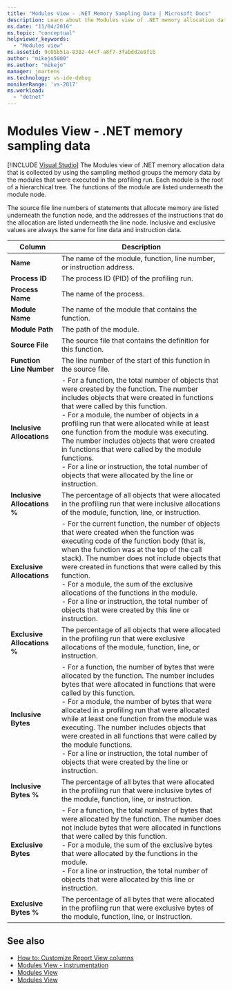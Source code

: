 ```yaml
---
title: "Modules View - .NET Memory Sampling Data | Microsoft Docs"
description: Learn about the Modules view of .NET memory allocation data that is collected by using the sampling method.
ms.date: "11/04/2016"
ms.topic: "conceptual"
helpviewer_keywords:
  - "Modules view"
ms.assetid: 9c05b51a-8382-44cf-a8f7-3fabdd2e8f1b
author: "mikejo5000"
ms.author: "mikejo"
manager: jmartens
ms.technology: vs-ide-debug
monikerRange: 'vs-2017'
ms.workload:
  - "dotnet"
---
```

# Modules View - .NET memory sampling data

 [!INCLUDE [Visual Studio](~/includes/applies-to-version/vs-not-mac.md)]
The Modules view of .NET memory allocation data that is collected by using the sampling method groups the memory data by the modules that were executed in the profiling run. Each module is the root of a hierarchical tree. The functions of the module are listed underneath the module node.

 The source file line numbers of statements that allocate memory are listed underneath the function node, and the addresses of the instructions that do the allocation are listed underneath the line node. Inclusive and exclusive values are always the same for line data and instruction data.

|Column|Description|
|------------|-----------------|
|**Name**|The name of the module, function, line number, or instruction address.|
|**Process ID**|The process ID (PID) of the profiling run.|
|**Process Name**|The name of the process.|
|**Module Name**|The name of the module that contains the function.|
|**Module Path**|The path of the module.|
|**Source File**|The source file that contains the definition for this function.|
|**Function Line Number**|The line number of the start of this function in the source file.|
|**Inclusive Allocations**|-   For a function, the total number of objects that were created by the function. The number includes objects that were created in functions that were called by this function.<br />-   For a module, the number of objects in a profiling run that were allocated while at least one function from the module was executing. The number includes objects that were created in functions that were called by the module functions.<br />-   For a line or instruction, the total number of objects that were allocated by the line or instruction.|
|**Inclusive Allocations %**|The percentage of all objects that were allocated in the profiling run that were inclusive allocations of the module, function, line, or instruction.|
|**Exclusive Allocations**|-   For the current function, the number of objects that were created when the function was executing code of the function body (that is, when the function was at the top of the call stack). The number does not include objects that were created in functions that were called by this function.<br />-   For a module, the sum of the exclusive allocations of the functions in the module.<br />-   For a line or instruction, the total number of objects that were created by this line or instruction.|
|**Exclusive Allocations %**|The percentage of all objects that were allocated in the profiling run that were exclusive allocations of the module, function, line, or instruction.|
|**Inclusive Bytes**|-   For a function, the number of bytes that were allocated by the function. The number includes bytes that were allocated in functions that were called by this function.<br />-   For a module, the number of bytes that were allocated in a profiling run that were allocated while at least one function from the module was executing. The number includes objects that were created in all functions that were called by the module functions.<br />-   For a line or instruction, the total number of objects that were created by the line or instruction.|
|**Inclusive Bytes %**|The percentage of all bytes that were allocated in the profiling run that were inclusive bytes of the module, function, line, or instruction.|
|**Exclusive Bytes**|-   For a function, the total number of bytes that were allocated by the function. The number does not include bytes that were allocated in functions that were called by this function.<br />-   For a module, the sum of the exclusive bytes that were allocated by the functions in the module.<br />-   For a line or instruction, the total number of objects that were allocated by this line or instruction.|
|**Exclusive Bytes %**|The percentage of all bytes that were allocated in the profiling run that were exclusive bytes of the module, function, line, or instruction.|

## See also
- [How to: Customize Report View columns](../profiling/how-to-customize-report-view-columns.md)
- [Modules View - instrumentation](../profiling/modules-view-dotnet-memory-instrumentation-data.md)
- [Modules View](../profiling/modules-view-sampling-data.md)
- [Modules View](../profiling/modules-view-instrumentation-data.md)
